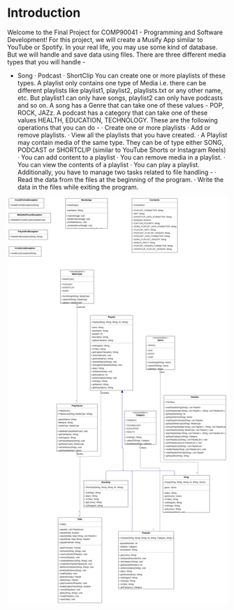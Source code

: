 # Introduction
Welcome to the Final Project for COMP90041 - Programming and Software Development!
For this project, we will create a Musify App similar to YouTube or Spotify. In your real life, you may use some kind
of database. But we will handle and save data using files.
There are three different media types that you will handle -
- Song
· Podcast
· ShortClip
You can create one or more playlists of these types. A playlist only contains one type of Media i.e. there can be 
different playlists like playlist1, playlist2, playlists.txt or any other name, etc. But playlist1 can only have songs,
playlist2 can only have podcasts and so on.
A song has a Genre that can take one of these values - POP, ROCK, JAZz. A podcast has a category that can take
one of these values HEALTH, EDUCATION, TECHNOLOGY.
 These are the following operations that you can do -
· Create one or more playlists
· Add or remove playlists.
· View all the playlists that you have created.
· A Playlist may contain media of the same type. They can be of type either SONG, PODCAST or SHORTCLIP
(similar to YouTube Shorts or Instagram Reels)
· You can add content to a playlist
· You can remove media in a playlist.
· You can view the contents of a playlist
· You can play a playlist.
Additionally, you have to manage two tasks related to file handling -
· Read the data from the files at the beginning of the program.
· Write the data in the files while exiting the program.

![musify](./musify.png)
